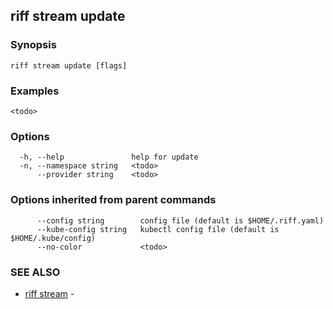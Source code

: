 ## riff stream update

<todo>

### Synopsis

<todo>

```
riff stream update [flags]
```

### Examples

```
<todo>
```

### Options

```
  -h, --help               help for update
  -n, --namespace string   <todo>
      --provider string    <todo>
```

### Options inherited from parent commands

```
      --config string        config file (default is $HOME/.riff.yaml)
      --kube-config string   kubectl config file (default is $HOME/.kube/config)
      --no-color             <todo>
```

### SEE ALSO

* [riff stream](riff_stream.md)	 - <todo>

